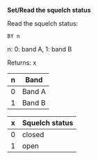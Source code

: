 __Set/Read the squelch status__

Read the squelch status:

	BY n
	
n: 0: band A, 1: band B

Returns: x

|n|Band|
|---|---|
|0|Band A
|1|Band B

|x|Squelch status|
|---|---|
|0|closed
|1|open
